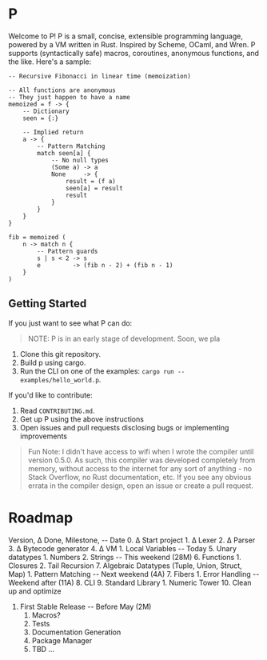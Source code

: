 # P
Welcome to P!
P is a small, concise, extensible programming language, powered by a VM written in Rust.
Inspired by Scheme, OCaml, and Wren.
P supports (syntactically safe) macros, coroutines, anonymous functions, and the like.
Here's a sample:

```
-- Recursive Fibonacci in linear time (memoization)

-- All functions are anonymous
-- They just happen to have a name
memoized = f -> {
    -- Dictionary
    seen = {:}

    -- Implied return
    a -> {
        -- Pattern Matching
        match seen[a] {
            -- No null types
            (Some a) -> a
            None     -> {
                result = (f a)
                seen[a] = result
                result
            }
        }
    }
}

fib = memoized (
    n -> match n {
        -- Pattern guards
        s | s < 2 -> s
        e         -> (fib n - 2) + (fib n - 1)
    }
)
```

## Getting Started
If you just want to see what P can do:

> NOTE: P is in an early stage of development.
Soon, we pla

1. Clone this git repository.
2. Build p using cargo.
3. Run the CLI on one of the examples: `cargo run -- examples/hello_world.p`.

If you'd like to contribute:

1. Read `CONTRIBUTING.md`.
2. Get up P using the above instructions
3. Open issues and pull requests disclosing bugs or implementing improvements

> Fun Note: I didn't have access to wifi when I wrote the compiler until version 0.5.0.
As such, this compiler was developed completely from memory, without access to the internet for any sort of anything - no Stack Overflow, no Rust documentation, etc.
If you see any obvious errata in the compiler design, open an issue or create a pull request.

# Roadmap
Version, ∆ Done, Milestone, -- Date
0. ∆ Start project
    1. ∆ Lexer
    2. ∆ Parser
    3. ∆ Bytecode generator
    4. ∆ VM
        1. Local Variables -- Today
    5. Unary datatypes
        1. Numbers
        2. Strings -- This weekend (28M)
    6. Functions
        1. Closures
        2. Tail Recursion
    7. Algebraic Datatypes (Tuple, Union, Struct, Map)
        1. Pattern Matching -- Next weekend (4A)
    7. Fibers
        1. Error Handling -- Weekend after (11A)
    8. CLI
    9. Standard Library
        1. Numeric Tower
    10. Clean up and optimize
1. First Stable Release -- Before May (2M)
    1. Macros?
    2. Tests
    3. Documentation Generation
    4. Package Manager
    5. TBD ...
